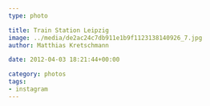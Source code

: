 ```yaml
---
type: photo

title: Train Station Leipzig
image: ../media/de2ac24c7db911e1b9f1123138140926_7.jpg
author: Matthias Kretschmann

date: 2012-04-03 18:21:44+00:00

category: photos
tags:
- instagram
---
```



